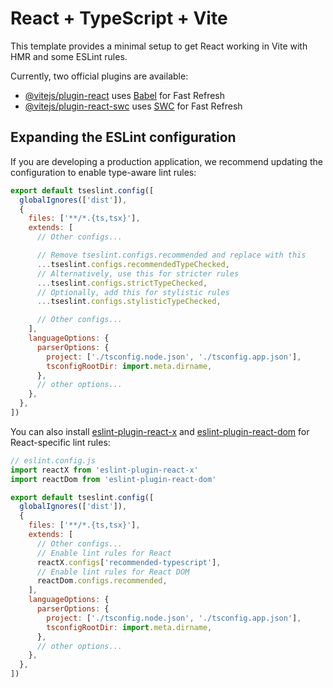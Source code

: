 # React + TypeScript + Vite

This template provides a minimal setup to get React working in Vite with HMR and some ESLint rules.

Currently, two official plugins are available:

- [@vitejs/plugin-react](https://github.com/vitejs/vite-plugin-react/blob/main/packages/plugin-react) uses [Babel](https://babeljs.io/) for Fast Refresh
- [@vitejs/plugin-react-swc](https://github.com/vitejs/vite-plugin-react/blob/main/packages/plugin-react-swc) uses [SWC](https://swc.rs/) for Fast Refresh

## Expanding the ESLint configuration

If you are developing a production application, we recommend updating the configuration to enable type-aware lint rules:

```js
export default tseslint.config([
  globalIgnores(['dist']),
  {
    files: ['**/*.{ts,tsx}'],
    extends: [
      // Other configs...

      // Remove tseslint.configs.recommended and replace with this
      ...tseslint.configs.recommendedTypeChecked,
      // Alternatively, use this for stricter rules
      ...tseslint.configs.strictTypeChecked,
      // Optionally, add this for stylistic rules
      ...tseslint.configs.stylisticTypeChecked,

      // Other configs...
    ],
    languageOptions: {
      parserOptions: {
        project: ['./tsconfig.node.json', './tsconfig.app.json'],
        tsconfigRootDir: import.meta.dirname,
      },
      // other options...
    },
  },
])
```

You can also install [eslint-plugin-react-x](https://github.com/Rel1cx/eslint-react/tree/main/packages/plugins/eslint-plugin-react-x) and [eslint-plugin-react-dom](https://github.com/Rel1cx/eslint-react/tree/main/packages/plugins/eslint-plugin-react-dom) for React-specific lint rules:

```js
// eslint.config.js
import reactX from 'eslint-plugin-react-x'
import reactDom from 'eslint-plugin-react-dom'

export default tseslint.config([
  globalIgnores(['dist']),
  {
    files: ['**/*.{ts,tsx}'],
    extends: [
      // Other configs...
      // Enable lint rules for React
      reactX.configs['recommended-typescript'],
      // Enable lint rules for React DOM
      reactDom.configs.recommended,
    ],
    languageOptions: {
      parserOptions: {
        project: ['./tsconfig.node.json', './tsconfig.app.json'],
        tsconfigRootDir: import.meta.dirname,
      },
      // other options...
    },
  },
])
```




<!-- my-react-app/
│── public/                  # Static files (index.html, favicon, images)
│
│── src/                     # Application source code
│   ├── assets/              # Static assets (images, fonts, icons, etc.)
│   ├── components/          # Reusable UI components
│   │   ├── common/          # Shared components (Button, Modal, Input, etc.)
│   │   └── layout/          # Layout-specific components (Header, Sidebar, Footer)
│   ├── features/            # Feature-based folders (modular structure)
│   │   ├── auth/            # Authentication-related components, hooks, services
│   │   ├── dashboard/       # Dashboard pages & logic
│   │   └── profile/         # User profile pages
│   ├── hooks/               # Custom React hooks
│   ├── pages/               # Route-based pages (if not grouped by feature)
│   ├── routes/              # Centralized app routes config
│   ├── services/            # API calls, external services (Axios, Firebase, etc.)
│   ├── store/               # State management (Redux, Zustand, Context API, etc.)
│   ├── styles/              # Global styles, Tailwind config, SCSS variables
│   ├── utils/               # Helper functions (formatters, validators, etc.)
│   ├── App.js               # Root component
│   ├── main.js / index.js   # Entry point
│   └── vite-env.d.ts        # (if using Vite + TypeScript)
│
│── .env                     # Environment variables
│── .gitignore
│── package.json
│── tailwind.config.js       # (if using Tailwind)
│── vite.config.js / webpack.config.js
│── README.md -->
